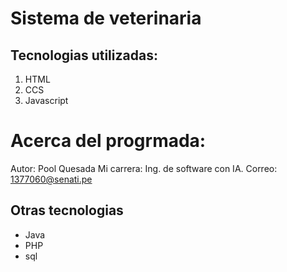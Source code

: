 # Sistema de veterinaria

## Tecnologias utilizadas:
1. HTML
2. CCS
3. Javascript

# Acerca del progrmada:
Autor: Pool Quesada
Mi carrera: Ing. de software con IA.
Correo: 1377060@senati.pe

## Otras tecnologias
- Java
- PHP
- sql

